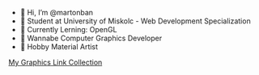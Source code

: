 - 👋 Hi, I’m @martonban
- 🏫 Student at University of Miskolc - Web Development Specialization
- 📖 Currently Lerning: OpenGL
- 🤤 Wannabe Computer Graphics Developer
- 🎨 Hobby Material Artist


<a href="https://github.com/martonban/ComputerGraphicsLinks">My Graphics Link Collection</a><br>
<!--<a href = "https://github.com/martonban/Portfolio">Portfolio</a> -->


<!---
martonbn/martonbn is a ✨ special ✨ repository because its `README.md` (this file) appears on your GitHub profile.
You can click the Preview link to take a look at your changes.
--->
